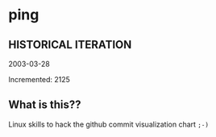 # ping

## HISTORICAL ITERATION
2003-03-28

Incremented: 2125

## What is this?? 
Linux skills to hack the github commit visualization chart `;-)`
